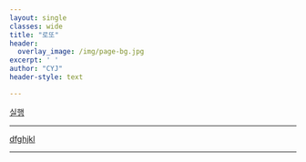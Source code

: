 ```yaml
--- 
layout: single
classes: wide
title: "로또"
header:
  overlay_image: /img/page-bg.jpg
excerpt: ' '
author: "CYJ"
header-style: text

---
```


<a href="fmp://127.0.0.1:5900">실행</a>

---


[dfghjkl](fmp://127.0.0.1:5900)

---
